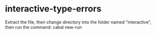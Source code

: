 # interactive-type-errors

Extract the file, 
then change directory into the folder named "interactive",
then run the command: cabal new-run
